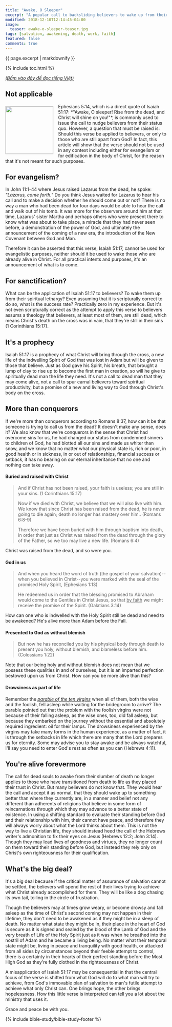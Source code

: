 ```yaml
---
title: "Awake, O Sleeper"
excerpt: "A popular call to backsliding believers to wake up from their slumber and bear fruit for Christ. Is the call a one time transition from death to life, or a never-ending struggle to maintain an acceptable state of wakefulness, and fruitfulness?"
modified: 2018-12-10T12:14:45-04:00
image:
  teaser: awake-o-sleeper-teaser.jpg
tags: [salvation, awakening, death, work, faith] 
featured: false
comments: true
---
```


{{ page.excerpt | markdownify }}

{% include toc.html %}

<a href="{{ site.url }}{% post_url articles-viet/2018-12-05-Awake-O-Sleeper-Viet %}"><em>(Bấm vào đây để đọc tiếng Việt)</em></a>

## Not applicable
<img alt src="{{ site.url }}/assets/images/awake-o-sleeper-teaser.jpg" style="border: 1px solid #cccccc; margin: 7px 15px 0px 0px; max-width: 100%; height: 148px; padding: 0px; float: left;">
Ephesians 5:14, which is a direct quote of Isaiah 51:17: *"Awake, O sleeper! Rise from the dead, and Christ will shine on you!"*, is commonly used to issue the call to nudge believers from their status quo. However, a question that must be raised is: Should this verse be applied to believers, or only to those who are still apart from God? In fact, this article will show that the verse should not be used in any context including either for evangelism or for edification in the body of Christ, for the reason that it's not meant for such purposes.

## For evangelism?

 In John 11:1-44 where Jesus raised Lazarus from the dead, he spoke: *"Lazarus, come forth."* Do you think Jesus waited for Lazarus to hear his call and to make a decision whether he should come out or not? There is no way a man who had been dead for four days would be able to hear the call and walk out of his tomb. It was more for the observers around him at that time, Lazarus' sister Martha and perhaps others who were present there to know what was about to take place, a miracle that they had never seen before, a demonstration of the power of God, and ultimately the announcement of the coming of a new era, the introduction of the New Covenant between God and Man.
 
Therefore it can be asserted that this verse, Isaiah 51:17, cannot be used for evangelistic purposes, neither should it be used to wake those who are already alive in Christ. For all practical intents and purposes, it's an announcement of what is to come.

## For sanctification?

What can be the application of Isaiah 51:17 to believers? To wake them up from their spiritual lethargy? Even assuming that it is scripturally correct to do so, what is the success rate? Practically zero in my experience. But it's not even scripturally correct as the attempt to apply this verse to believers assums a theology that believers, at least most of them, are still dead, which means Christ's death on the cross was in vain, that they're still in their sins (1 Corinthians 15:17).

## It's a prophecy

Isaiah 51:17 is a prophecy of what Christ will bring through the cross, a new life of the indwelling Spirit of God that was lost in Adam but will be given to those that believe. Just as God gave his Spirit, his breath, that brought a lump of clay to rise up to become the first man in creation, so will he give to spiritually dead man the life they need. It's not a call to dead man that they may come alive, not a call to spur carnal believers toward spiritual productivity, but a promise of a new and living way to God through Christ's body on the cross.

## More than conquerors

If we're more than conquerors according to Romans 8:37, how can it be that someone is trying to call us from the dead? It doesn't make any sense, does it? We also know that we're conquerors in the sense that Christ had overcome sins for us, he had changed our status from condemned sinners to children of God, he had blotted all our sins and made us whiter than snow, and we know that no matter what our physical state is, rich or poor, in good health or in sickness, in or out of relationships, financial success or setback, it has no bearing on our eternal inheritance that no one and nothing can take away.

#### Buried and raised with Christ

> And if Christ has not been raised, your faith is useless; you are still in your sins. (1 Corinthians 15:17)
>
> Now if we died with Christ, we believe that we will also live with him.  We know that since Christ has been raised from the dead, he is never going to die again; death no longer has mastery over him.. (Romans 6:8-9)
>
> Therefore we have been buried with him through baptism into death, in order that just as Christ was raised from the dead through the glory of the Father, so we too may live a new life. (Romans 6:4)​	

Christ was raised from the dead, and so were you.

#### God in us

> And when you heard the word of truth (the gospel of your salvation)--when you believed in Christ--you were marked with the seal of the promised Holy Spirit, (Ephesians 1:13)
>
> He redeemed us in order that the blessing promised to Abraham would come to the Gentiles in Christ Jesus, so that <u>by faith</u> we might receive the promise of the Spirit. (Galatians 3:14)

How can one who is indwelled with the Holy Spirit still be dead and need to be awakened? He's alive more than Adam before the Fall.

#### Presented to God as without blemish

> But now he has reconciled you by his physical body through death to present you holy, without blemish, and blameless before him. (Colossians 1:22)

Note that our being holy and without blemish does not mean that we possess these qualities in and of ourselves, but it is an imparted perfection bestowed upon us from Christ. How can you be more alive than this?

#### Drowsiness as part of life

Remember the <a href="{{ site.url }}{% post_url articles/2017-02-09-Parable-Ten-Virgins %}"><em>parable of the ten virgins</em></a> when all of them, both the wise and the foolish, fell asleep while waiting for the bridegroom to arrive? The parable pointed out that the problem with the foolish virgins were not because of their falling asleep, as the wise ones, too, did fall asleep, but because they embarked on the journey without the essential and absolutely required ingredient: oil for their lamps. The drowsiness experienced by the virgins may take many forms in the human experience, as a matter of fact, it is through the setbacks in life which there are many that the Lord prepares us for eternity. Some may advise you to stay awake and be always watchful, I'll say you need to enter God's rest as often as you can (Hebrews 4:11).

## You're alive forevermore

The call for dead souls to awake from their slumber of death no longer applies to those who have transitioned from death to life as they placed their trust in Christ. But many believers do not know that. They would hear the call and accept it as normal, that they should wake up to something better than where they currently are, in a manner and belief not any different than adherents of religions that believe in some form of reincarnations through which they may advance to a better state of existence. In using a shifting standard to evaluate their standing before God and their relationship with him, their cannot have peace, and therefore they will always worry about what the Lord thinks about them. This is not the way to live a Christian life, they should instead heed the call of the Hebrews writer's admonition to fix their eyes on Jesus (Hebrews 12:2; John 3:14). Though they may lead lives of goodness and virtues, they no longer count on them toward their standing before God, but instead they rely only on Christ's own righteousness for their qualification.

## What's the big deal?

It's a big deal because if the critical matter of assurance of salvation cannot be settled, the believers will spend the rest of their lives trying to achieve what Christ already accomplished for them. They will be like a dog chasing its own tail, toiling in the circle of frustration.

Though the believers may at times grow weary, or become drowsy and fall asleep as the time of Christ's second coming may not happen in their lifetime, they don't need to be awakened as if they might be in a sleep of death. No matter what state they might be in, their place in the heart of God is secure as it is signed and sealed by the blood of the Lamb of God and the very breath of Life of the Holy Spirit just as it was when he breathed into the nostril of Adam and he became a living being. No matter what their temporal state might be, living in peace and tranquility with good health, or attacked from all sides by circumstances beyond their feeble attempt to control, there is a certainty in their hearts of their perfect standing before the Most High God as they're fully clothed in the righteousness of Christ.

A misapplication of Isaiah 51:17 may be consequential in that the central focus of the verse is shifted from what God will do to what man will try to achieve, from God's immovable plan of salvation to man's futile attempt to achieve what only Christ can. One brings hope, the other brings hopelessness. How this little verse is interpreted can tell you a lot about the ministry that uses it.

Grace and peace be with you.

{% include bible-study/bible-study-footer %}
